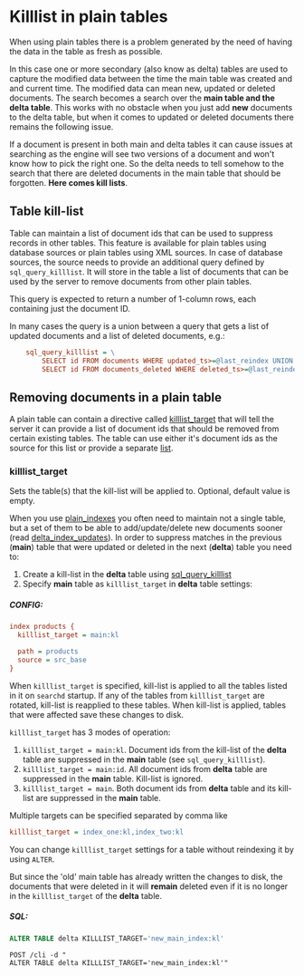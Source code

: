 # Killlist in plain tables

When using plain tables there is a problem generated by the need of having the data in the table as fresh as possible.

In this case one or more secondary (also know as delta) tables are used to capture the modified data between the time the main table was created and and current time. The modified data can mean new, updated or deleted documents. The search becomes a search over the **main table and the delta table**. This works with no obstacle when you just add **new** documents to the delta table, but when it comes to updated or deleted documents there remains the following issue.

If a document is present in both main and delta tables it can cause issues at searching as the engine will see two versions of a document and won't know how to pick the right one. So the delta needs to tell somehow to the search that there are deleted documents in the main table that should be forgotten. **Here comes kill lists**.

## Table kill-list
Table can maintain a list of document ids that can be used to suppress records in other tables. This feature is available for plain tables using database sources or plain tables using XML sources. In case of database sources, the source needs to provide an additional query defined by `sql_query_killlist`. It will store in the table a list of documents that can be used by the server to remove documents from other plain tables.

This query is expected to return a number of 1-column rows, each containing just the document ID.

In many cases the query is a union between a query that gets a list of updated documents and a list of deleted documents, e.g.:

```ini
    sql_query_killlist = \
        SELECT id FROM documents WHERE updated_ts>=@last_reindex UNION \
        SELECT id FROM documents_deleted WHERE deleted_ts>=@last_reindex
```

## Removing documents in a plain table
A plain table can contain a directive called [killlist_target](../../Creating_a_table/Local_tables/Plain_and_real-time_table_settings.md#killlist_target) that will tell the server it can provide a list of document ids that should be removed from certain existing tables. The table can use either it's document ids as the source for this list or provide a separate [list](../../Adding_data_from_external_storages/Adding_data_to_tables/Killlist_in_plain_tables.md#Table-kill-list).

### killlist_target

<!-- example killlist_target 1 -->
Sets the table(s) that the kill-list will be applied to. Optional, default value is empty.

When you use [plain_indexes](../../Creating_a_table/Local_tables/Plain_table.md) you often need to maintain not a single table, but a set of them to be able to add/update/delete new documents sooner (read [delta_index_updates](../../Adding_data_from_external_storages/Main_delta.md)). In order to suppress matches in the previous (**main**) table that were updated or deleted in the next (**delta**) table you need to:

1.  Create a kill-list in the **delta** table using [sql_query_killlist](../../Adding_data_from_external_storages/Adding_data_to_tables/Killlist_in_plain_tables.md#Table-kill-list)
2.  Specify **main** table as `killlist_target` in **delta** table settings:


<!-- intro -->
##### CONFIG:

<!-- request CONFIG -->

```ini
index products {
  killlist_target = main:kl

  path = products
  source = src_base
}
```
<!-- end -->

When `killlist_target` is specified, kill-list is applied to all the tables listed in it on `searchd` startup. If any of the tables from `killlist_target` are rotated, kill-list is reapplied to these tables. When kill-list is applied, tables that were affected save these changes to disk.

`killlist_target` has 3 modes of operation:

1.  `killlist_target = main:kl`. Document ids from the kill-list of the **delta** table are suppressed in the **main** table (see `sql_query_killlist`).
2.  `killlist_target = main:id`. All document ids from **delta** table are suppressed in the **main** table. Kill-list is ignored.
3.  `killlist_target = main`. Both document ids from **delta** table and its kill-list are suppressed in the **main** table.

Multiple targets can be specified separated by comma like

```ini
killlist_target = index_one:kl,index_two:kl
```

<!-- example killlist_target 2 -->
You can change `killlist_target` settings for a table without reindexing it by using `ALTER`.

But since the 'old' main table has already written the changes to disk, the documents that were deleted in it will **remain** deleted even if it is no longer in the `killlist_target` of the **delta** table.


<!-- intro -->
##### SQL:

<!-- request SQL -->

```sql
ALTER TABLE delta KILLLIST_TARGET='new_main_index:kl'
```

<!-- request HTTP -->

```http
POST /cli -d "
ALTER TABLE delta KILLLIST_TARGET='new_main_index:kl'"
```
<!-- end -->
